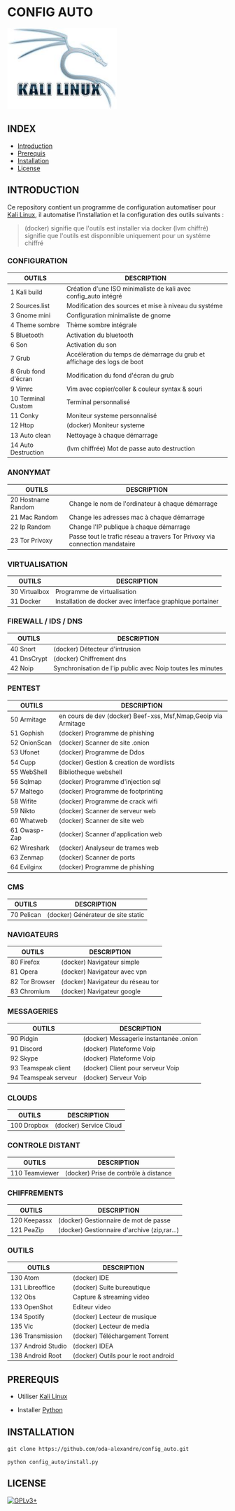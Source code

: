 # CONFIG AUTO

![kali linux](https://raw.githubusercontent.com/oda-alexandre/config_auto/master/img/logo-kali.png)
## INDEX

- [Introduction](#INTRODUCTION)
- [Prerequis](#PREREQUIS)
- [Installation](#INSTALLATION)
- [License](#LICENSE)


## INTRODUCTION

Ce repository contient un programme de configuration automatiser pour [Kali Linux](https://www.kali.org/), il automatise l'installation et la configuration des outils suivants :

> (docker) signifie que l'outils est installer via docker
> (lvm chiffré) signifie que l'outils est disponnible uniquement pour un systéme chiffré

### CONFIGURATION

OUTILS              | DESCRIPTION
--------------------|----------------------------------------------------------------------------------
1 Kali build        | Création d'une ISO minimaliste de kali avec config_auto intégré
2 Sources.list      | Modification des sources et mise à niveau du systéme
3 Gnome mini        | Configuration minimaliste de gnome
4 Theme sombre      | Thème sombre intégrale
5 Bluetooth         | Activation du bluetooth
6 Son               | Activation du son
7 Grub              | Accélération du temps de démarrage du grub et affichage des logs de boot
8 Grub fond d'écran | Modification du fond d'écran du grub
9 Vimrc             | Vim avec copier/coller & couleur syntax & souri
10 Terminal Custom  | Terminal personnalisé
11 Conky            | Moniteur systeme personnalisé
12 Htop             | (docker) Moniteur systeme
13 Auto clean       | Nettoyage à chaque démarrage
14 Auto Destruction | (lvm chiffrée) Mot de passe auto destruction

### ANONYMAT

OUTILS              | DESCRIPTION
--------------------|----------------------------------------------------------
20 Hostname Random  | Change le nom de l'ordinateur à chaque démarrage
21 Mac Random       | Change les adresses mac à chaque démarrage
22 Ip Random        | Change l'IP publique à chaque démarrage
23 Tor Privoxy      | Passe tout le trafic réseau a travers Tor Privoxy via connection mandataire

### VIRTUALISATION

OUTILS              | DESCRIPTION
--------------------|----------------------------------------------------------
30 Virtualbox       | Programme de virtualisation
31 Docker           | Installation de docker avec interface graphique portainer

### FIREWALL / IDS / DNS

OUTILS              | DESCRIPTION
--------------------|----------------------------------------------------------
40 Snort            | (docker) Détecteur d'intrusion
41 DnsCrypt         | (docker) Chiffrement dns
42 Noip             | Synchronisation de l'ip public avec Noip toutes les minutes

### PENTEST

OUTILS              | DESCRIPTION
--------------------|----------------------------------------------------------
50 Armitage         | en cours de dev (docker) Beef-xss, Msf,Nmap,Geoip via Armitage
51 Gophish          | (docker) Programme de phishing
52 OnionScan        | (docker) Scanner de site .onion
53 Ufonet           | (docker) Programme de Ddos
54 Cupp             | (docker) Gestion & creation de wordlists
55 WebShell         | Bibliotheque webshell
56 Sqlmap           | (docker) Programme d'injection sql
57 Maltego          | (docker) Programme de footprinting
58 Wifite           | (docker) Programme de crack wifi
59 Nikto            | (docker) Scanner de serveur web
60 Whatweb          | (docker) Scanner de site web
61 Owasp-Zap        | (docker) Scanner d'application web
62 Wireshark        | (docker) Analyseur de trames web
63 Zenmap           | (docker) Scanner de ports
64 Evilginx         | (docker) Programme de phishing

### CMS

OUTILS              | DESCRIPTION
--------------------|----------------------------------------------------------
70 Pelican          | (docker) Générateur de site static

### NAVIGATEURS

OUTILS              | DESCRIPTION
--------------------|----------------------------------------------------------
80 Firefox          | (docker) Navigateur simple
81 Opera            | (docker) Navigateur avec vpn
82 Tor Browser      | (docker) Navigateur du réseau tor
83 Chromium         | (docker) Navigateur google

### MESSAGERIES

OUTILS              | DESCRIPTION
--------------------|----------------------------------------------------------
90 Pidgin           | (docker) Messagerie instantanée .onion
91 Discord          | (docker) Plateforme Voip
92 Skype            | (docker) Plateforme Voip
93 Teamspeak client | (docker) Client pour serveur Voip
94 Teamspeak serveur| (docker) Serveur Voip

### CLOUDS

OUTILS              | DESCRIPTION
--------------------|----------------------------------------------------------
100 Dropbox         | (docker) Service Cloud

### CONTROLE DISTANT

OUTILS              | DESCRIPTION
--------------------|----------------------------------------------------------
110 Teamviewer      | (docker) Prise de contrôle à distance

### CHIFFREMENTS

OUTILS              | DESCRIPTION
--------------------|----------------------------------------------------------
120 Keepassx        | (docker) Gestionnaire de mot de passe
121 PeaZip          | (docker) Gestionnaire d'archive (zip,rar...)

### OUTILS

OUTILS              | DESCRIPTION
--------------------|----------------------------------------------------------
130 Atom            | (docker) IDE
131 Libreoffice     | (docker) Suite bureautique
132 Obs             | Capture & streaming video
133 OpenShot        | Editeur video
134 Spotify         | (docker) Lecteur de musique
135 Vlc             | (docker) Lecteur de media
136 Transmission    | (docker) Téléchargement Torrent
137 Android Studio  | (docker) IDEA
138 Android Root    | (docker) Outils pour le root android


## PREREQUIS

- Utiliser [Kali Linux](https://www.kali.org/)

- Installer [Python](https://www.python.org/)


## INSTALLATION

```
git clone https://github.com/oda-alexandre/config_auto.git
```
```
python config_auto/install.py
```


## LICENSE

[![GPLv3+](http://gplv3.fsf.org/gplv3-127x51.png)](https://github.com/oda-alexandre/config_auto/blob/master/LICENSE)
